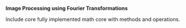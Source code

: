 **Image Processing using Fourier Transformations**

Include core fully implemented math core with methods and operations.